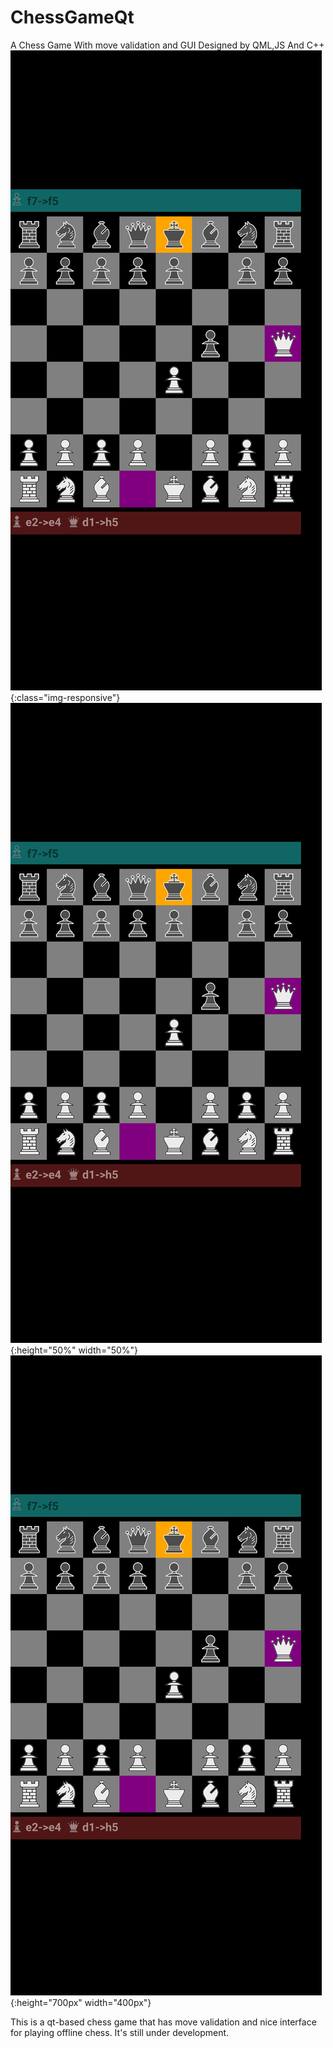 # ChessGameQt
A Chess Game With move validation and GUI Designed by QML,JS And C++
 ![test image size](/Screenshots/Chess_2020-05-25-03-27-05.jpg){:class="img-responsive"}
![test image size](/Screenshots/Chess_2020-05-25-03-27-05.jpg){:height="50%" width="50%"}
![test image size](/Screenshots/Chess_2020-05-25-03-27-05.jpg){:height="700px" width="400px"}

 
This is a qt-based chess game that has move validation and nice interface for playing offline chess.
It's still under development.

